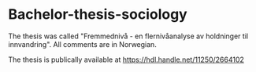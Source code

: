 # Bachelor-thesis-sociology
The thesis was called "Fremmednivå - en flernivåanalyse av holdninger til innvandring". All comments are in Norwegian.

The thesis is publically available at https://hdl.handle.net/11250/2664102 

